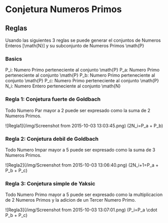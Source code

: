 # Conjetura Numeros Primos

## Reglas

Usando las siguientes 3 reglas se puede generar el conjuntos de Numeros Enteros [\math{N}] y su subconjunto de Numeros Primos \math{P}

### Basics

P_i: Numero Primo perteneciente al conjunto \math{P} 
P_a: Numero Primo perteneciente al conjunto \math{P} 
P_b: Numero Primo perteneciente al conjunto \math{P} 
P_c: Numero Primo perteneciente al conjunto \math{P} 
N_i: Numero Entero perteneciente al conjunto \math{N} 

### Regla 1: Conjetura fuerte de Goldbach

Todo Numero Par mayor a 2 puede ser expresado como la suma de 2 Numeros Primos.

![Regla1](/img/Screenshot from 2015-10-03 13:03:45.png)
(2N_i=P_a + P_b)

### Regla 2: Conjetura debil de Goldbach

Todo Numero Impar mayor a 5 puede ser expresado como la suma de 3 Numeros Primos.

![Regla2](/img/Screenshot from 2015-10-03 13:06:40.png)
(2N_i+1=P_a + P_b + P_c)

### Regla 3: Conjetura simple de Yaksic

Todo Numero Primo mayor a 5 puede ser expresado como la multiplicacion de 2 Numeros Primos y la adicion de un Tercer Numero Primo.

![Regla3](/img/Screenshot from 2015-10-03 13:07:01.png)
(P_i=P_a \cdot P_b + P_c)

